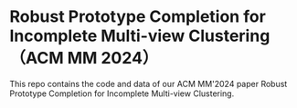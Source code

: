 # Robust Prototype Completion for Incomplete Multi-view Clustering（ACM MM 2024）

This repo contains the code and data of our ACM MM'2024 paper Robust Prototype Completion for Incomplete Multi-view Clustering.
